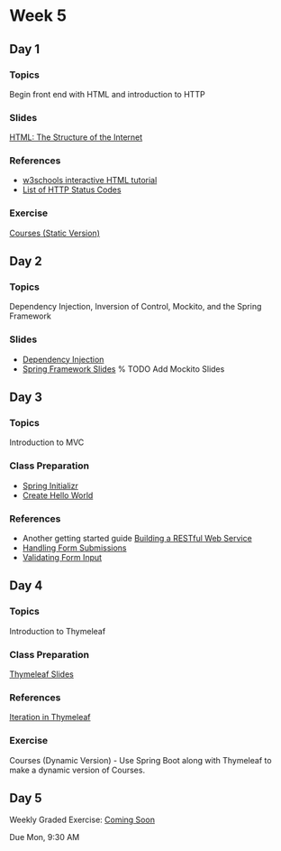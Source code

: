 # Week 5

## Day 1

### Topics

Begin front end with HTML and introduction to HTTP

### Slides

[HTML: The Structure of the Internet](https://wecancodeit.github.io/java-slides/frontend/html/#/)

### References

* [w3schools interactive HTML tutorial](https://www.w3schools.com/html/default.asp)
* [List of HTTP Status Codes](https://en.wikipedia.org/wiki/List_of_HTTP_status_codes)

### Exercise

[Courses (Static Version)](https://wecancodeit.github.io/java-exercises/courses)

## Day 2

### Topics

Dependency Injection, Inversion of Control, Mockito, and the Spring Framework

### Slides

* [Dependency Injection](https://wecancodeit.github.io/java-slides/objects/dependency-injection/)
* [Spring Framework Slides](https://wecancodeit.github.io/java-slides/spring/spring-boot/)
  % TODO Add Mockito Slides

## Day 3

### Topics

Introduction to MVC

### Class Preparation

* [Spring Initializr](http://start.spring.io/)
* [Create Hello World](https://spring.io/guides/gs/serving-web-content/)

### References

* Another getting started guide [Building a RESTful Web Service](https://spring.io/guides/gs/rest-service/)
* [Handling Form Submissions](https://spring.io/guides/gs/handling-form-submission/)
* [Validating Form Input](https://spring.io/guides/gs/validating-form-input/)

## Day 4

### Topics

Introduction to Thymeleaf

### Class Preparation

[Thymeleaf Slides](https://wecancodeit.github.io/java-slides/web/thymeleaf/)

### References

[Iteration in Thymeleaf](http://www.thymeleaf.org/doc/tutorials/3.0/usingthymeleaf.html#iteration)

### Exercise

Courses (Dynamic Version) - Use Spring Boot along with Thymeleaf to make a dynamic version of Courses.

## Day 5

Weekly Graded Exercise: [Coming Soon]()

Due Mon, 9:30 AM
